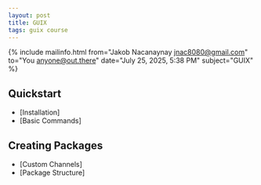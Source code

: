 ```yaml
---
layout: post
title: GUIX
tags: guix course
---
```


{% include mailinfo.html from="Jakob Nacanaynay <jnac8080@gmail.com>" to="You <anyone@out.there>" date="July 25, 2025, 5:38 PM" subject="GUIX" %}

## Quickstart

- [Installation]
- [Basic Commands]

## Creating Packages

- [Custom Channels]
- [Package Structure]
